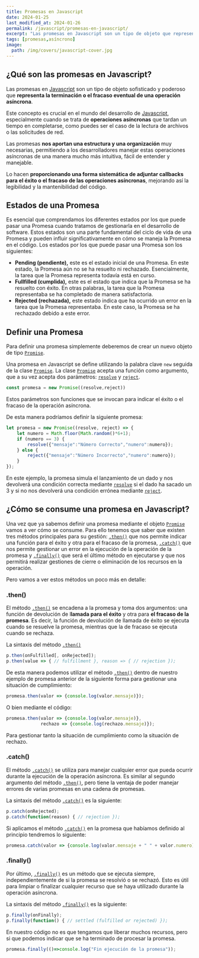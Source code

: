 ```yaml
---
title: Promesas en Javascript
date: 2024-01-25
last_modified_at: 2024-01-26
permalink: /javascript/promesas-en-javascript/
excerpt: "Las promesas en Javascript son un tipo de objeto que representa la terminación o el fracaso eventual de una operación asíncrona."
tags: [promesas,asíncrono]
image:
  path: /img/covers/javascript-cover.jpg
---
```


## ¿Qué son las promesas en Javascript?


Las promesas en [Javascript](https://www.manualweb.net/javascript/) son un tipo de objeto sofisticado y poderoso que **representa la terminación o el fracaso eventual de una operación asíncrona**.


Este concepto es crucial en el mundo del desarrollo de [Javascript](https://www.manualweb.net/javascript/), especialmente cuando se trata de **operaciones asíncronas** que tardan un tiempo en completarse, como puedes ser el caso de la lectura de archivos o las solicitudes de red.


Las promesas **nos aportan una estructura y una organización** muy necesarias, permitiendo a los desarrolladores manejar estas operaciones asíncronas de una manera mucho más intuitiva, fácil de entender y manejable.


Lo hacen **proporcionando una forma sistemática de adjuntar callbacks para el éxito o el fracaso de las operaciones asíncronas**, mejorando así la legibilidad y la mantenibilidad del código.


## Estados de una Promesa


Es esencial que comprendamos los diferentes estados por los que puede pasar una Promesa cuando tratamos de gestionarla en el desarrollo de software. Estos estados son una parte fundamental del ciclo de vida de una Promesa y pueden influir significativamente en cómo se maneja la Promesa en el código. Los estados por los que puede pasar una Promesa son los siguientes:

- **Pending (pendiente),** este es el estado inicial de una Promesa. En este estado, la Promesa aún no se ha resuelto ni rechazado. Esencialmente, la tarea que la Promesa representa todavía está en curso.
- **Fullfilled (cumplida),** este es el estado que indica que la Promesa se ha resuelto con éxito. En otras palabras, la tarea que la Promesa representaba se ha completado de manera satisfactoria.
- **Rejected (rechazada),** este estado indica que ha ocurrido un error en la tarea que la Promesa representaba. En este caso, la Promesa se ha rechazado debido a este error.

## Definir una Promesa


Para definir una promesa simplemente deberemos de crear un nuevo objeto de tipo [`Promise`](https://w3api.com/Javascript/Promise/).


Una promesa en Javascript se define utilizando la palabra clave `new` seguida de la clase [`Promise`](https://w3api.com/Javascript/Promise/). La clase [`Promise`](https://w3api.com/Javascript/Promise/) acepta una función como argumento, que a su vez acepta dos parámetros: [`resolve`](https://w3api.com/Javascript/Promise/resolve/) y [`reject`](https://w3api.com/Javascript/Promise/reject).


```javascript
const promesa = new Promise((resolve,reject))
```


Estos parámetros son funciones que se invocan para indicar el éxito o el fracaso de la operación asíncrona.


De esta manera podríamos definir la siguiente promesa:


```javascript
let promesa = new Promise((resolve, reject) => {
    let numero = Math.floor(Math.random()*6+1);
    if (numero == 3) {
        resolve({"mensaje":"Número Correcto","numero":numero});
    } else {
        reject({"mensaje":"Número Incorrecto","numero":numero});
    }
});
```


En este ejemplo, la promesa simula el lanzamiento de un dado y nos devolverá una condición correcta mediante [`resolve`](https://w3api.com/Javascript/Promise/resolve/) si el dado ha sacado un 3 y si no nos devolverá una condición errónea mediante [`reject`](https://w3api.com/Javascript/Promise/reject).


## ¿Cómo se consume una promesa en Javascript?


Una vez que ya sabemos definir una promesa mediante el objeto [`Promise`](https://w3api.com/Javascript/Promise/) vamos a ver cómo se consume. Para ello tenemos que saber que existen tres métodos principales para su gestión: [`.then()`](https://w3api.com/Javascript/Promise/then) que nos permite indicar una función para el éxito y otra para el fracaso de la promesa, [`.catch()`](https://w3api.com/Javascript/Promise/catch) que nos permite gestionar un error en la ejecución de la operación de la promesa y [`.finally()`](https://w3api.com/Javascript/Promise/finally) que será el último método en ejecutarse y que nos permitirá realizar gestiones de cierre o eliminación de los recursos en la operación.


Pero vamos a ver estos métodos un poco más en detalle:


### .then()


El método [`.then()`](https://w3api.com/Javascript/Promise/then) se encadena a la promesa y toma dos argumentos: una función de devolución de l**lamada para el éxito** y otra para **el fracaso de la promesa**. Es decir, la función de devolución de llamada de éxito se ejecuta cuando se resuelve la promesa, mientras que la de fracaso se ejecuta cuando se rechaza.


La sintaxis del método [`.then()`](https://w3api.com/Javascript/Promise/then)


```javascript
p.then(onFulfilled[, onRejected]);
p.then(value => { // fulfillment }, reason => { // rejection });
```


De esta manera podemos utilizar el método [`.then()`](https://w3api.com/Javascript/Promise/then) dentro de nuestro ejemplo de promesa anterior de la siguiente forma para gestionar una situación de cumplimiento:


```javascript
promesa.then(valor => {console.log(valor.mensaje)});
```


O bien mediante el código:


```javascript
promesa.then(valor => {console.log(valor.mensaje)},
             rechazo => {console.log(rechazo.mensaje)});
```


Para gestionar tanto la situación de cumplimiento como la situación de rechazo.


### .catch()


El método [`.catch()`](https://w3api.com/Javascript/Promise/catch/) se utiliza para manejar cualquier error que pueda ocurrir durante la ejecución de la operación asíncrona. Es similar al segundo argumento del método [`.then()`](https://w3api.com/Javascript/Promise/then), pero tiene la ventaja de poder manejar errores de varias promesas en una cadena de promesas.


La sintaxis del método [`.catch()`](https://w3api.com/Javascript/Promise/catch/) es la siguiente:


```javascript
p.catch(onRejected); 
p.catch(function(reason) { // rejection });
```


Si aplicamos el método [`.catch()`](https://w3api.com/Javascript/Promise/catch/) en la promesa que habíamos definido al principio tendremos lo siguiente:


```javascript
promesa.catch(valor => {console.log(valor.mensaje + " " + valor.numero)});
```


### .finally()


Por último, [`.finally()`](https://w3api.com/Javascript/Promise/finally/) es un método que se ejecuta siempre, independientemente de si la promesa se resolvió o se rechazó. Esto es útil para limpiar o finalizar cualquier recurso que se haya utilizado durante la operación asíncrona.


La sintaxis del método [`.finally()`](https://w3api.com/Javascript/Promise/finally/) es la siguiente:


```javascript
p.finally(onFinally);
p.finally(function() { // settled (fulfilled or rejected) });
```


En nuestro código no es que tengamos que liberar muchos recursos, pero si que podemos indicar que se ha terminado de procesar la promesa.


```javascript
promesa.finally(()=>console.log("Fin ejecución de la promesa"));
```

